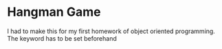 # Hangman Game

I had to make this for my first homework of object oriented programming. The keyword has to be set beforehand
